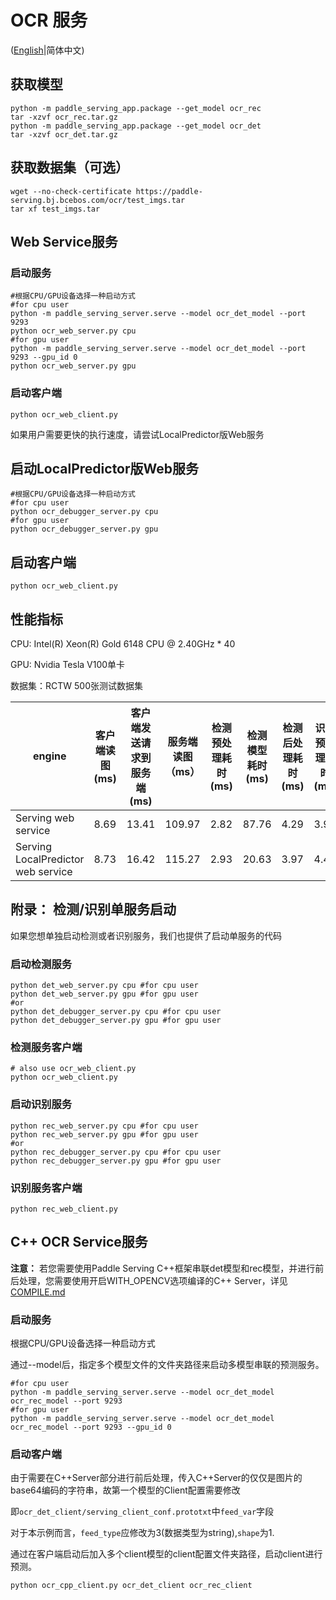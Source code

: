 # OCR 服务

([English](./README.md)|简体中文)

## 获取模型
```
python -m paddle_serving_app.package --get_model ocr_rec
tar -xzvf ocr_rec.tar.gz
python -m paddle_serving_app.package --get_model ocr_det
tar -xzvf ocr_det.tar.gz
```
## 获取数据集（可选）
```
wget --no-check-certificate https://paddle-serving.bj.bcebos.com/ocr/test_imgs.tar
tar xf test_imgs.tar
```

## Web Service服务

### 启动服务

```
#根据CPU/GPU设备选择一种启动方式
#for cpu user
python -m paddle_serving_server.serve --model ocr_det_model --port 9293
python ocr_web_server.py cpu
#for gpu user
python -m paddle_serving_server.serve --model ocr_det_model --port 9293 --gpu_id 0
python ocr_web_server.py gpu
```

### 启动客户端
```
python ocr_web_client.py
```

如果用户需要更快的执行速度，请尝试LocalPredictor版Web服务
## 启动LocalPredictor版Web服务
```
#根据CPU/GPU设备选择一种启动方式
#for cpu user
python ocr_debugger_server.py cpu
#for gpu user
python ocr_debugger_server.py gpu
```

## 启动客户端
```
python ocr_web_client.py
```

## 性能指标

CPU: Intel(R) Xeon(R) Gold 6148 CPU @ 2.40GHz * 40

GPU: Nvidia Tesla V100单卡

数据集：RCTW 500张测试数据集

| engine                       | 客户端读图(ms) | 客户端发送请求到服务端(ms) | 服务端读图（ms） | 检测预处理耗时(ms) | 检测模型耗时(ms) | 检测后处理耗时(ms) | 识别预处理耗时(ms) | 识别模型耗时(ms) | 识别后处理耗时(ms) | 服务端回传客户端时间(ms) | 服务端整体耗时(ms) | 空跑耗时(ms) | 整体耗时（ms) |
|------------------------------|----------------|----------------------------|------------------|--------------------|------------------|--------------------|--------------------|------------------|--------------------|--------------------------|--------------------|--------------|---------------|
| Serving web service          | 8.69         | 13.41                      | 109.97           | 2.82               | 87.76            | 4.29               | 3.98               | 78.51            | 3.66               | 4.12                     | 181.02             | 136.49      | 317.51        |
| Serving LocalPredictor web service | 8.73         | 16.42                      | 115.27           | 2.93               | 20.63            | 3.97               | 4.48               | 13.84            | 3.60               | 6.91                     | 49.45              | 147.33      | 196.78        |


## 附录： 检测/识别单服务启动
如果您想单独启动检测或者识别服务，我们也提供了启动单服务的代码

### 启动检测服务

```
python det_web_server.py cpu #for cpu user
python det_web_server.py gpu #for gpu user
#or
python det_debugger_server.py cpu #for cpu user
python det_debugger_server.py gpu #for gpu user
```

### 检测服务客户端

```
# also use ocr_web_client.py
python ocr_web_client.py
```

### 启动识别服务

```
python rec_web_server.py cpu #for cpu user
python rec_web_server.py gpu #for gpu user
#or
python rec_debugger_server.py cpu #for cpu user
python rec_debugger_server.py gpu #for gpu user
```

### 识别服务客户端

```
python rec_web_client.py
```
## C++ OCR Service服务

**注意：** 若您需要使用Paddle Serving C++框架串联det模型和rec模型，并进行前后处理，您需要使用开启WITH_OPENCV选项编译的C++ Server，详见[COMPILE.md](../../../doc/COMPILE.md)

### 启动服务
根据CPU/GPU设备选择一种启动方式

通过--model后，指定多个模型文件的文件夹路径来启动多模型串联的预测服务。
```
#for cpu user
python -m paddle_serving_server.serve --model ocr_det_model ocr_rec_model --port 9293
#for gpu user
python -m paddle_serving_server.serve --model ocr_det_model ocr_rec_model --port 9293 --gpu_id 0
```

### 启动客户端
由于需要在C++Server部分进行前后处理，传入C++Server的仅仅是图片的base64编码的字符串，故第一个模型的Client配置需要修改

即`ocr_det_client/serving_client_conf.prototxt`中`feed_var`字段

对于本示例而言，`feed_type`应修改为3(数据类型为string),`shape`为1.

通过在客户端启动后加入多个client模型的client配置文件夹路径，启动client进行预测。
```
python ocr_cpp_client.py ocr_det_client ocr_rec_client
```
